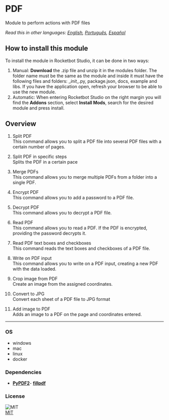 # PDF
  
Module to perform actions with PDF files  

*Read this in other languages: [English](README.md), [Português](README.pr.md), [Español](README.es.md)*

## How to install this module
  
To install the module in Rocketbot Studio, it can be done in two ways:
1. Manual: __Download__ the .zip file and unzip it in the modules folder. The folder name must be the same as the module and inside it must have the following files and folders: \__init__.py, package.json, docs, example and libs. If you have the application open, refresh your browser to be able to use the new module.
2. Automatic: When entering Rocketbot Studio on the right margin you will find the **Addons** section, select **Install Mods**, search for the desired module and press install.  


## Overview


1. Split PDF  
This command allows you to split a PDF file into several PDF files with a certain number of pages.

2. Split PDF in specific steps  
Splits the PDF in a certain pace

3. Merge PDFs  
This command allows you to merge multiple PDFs from a folder into a single PDF.

4. Encrypt PDF  
This command allows you to add a password to a PDF file.

5. Decrypt PDF  
This command allows you to decrypt a PDF file.

6. Read PDF  
This command allows you to read a PDF. If the PDF is encrypted, providing the password decrypts it.

7. Read PDF text boxes and checkboxes  
This command reads the text boxes and checkboxes of a PDF file.

8. Write on PDF input  
This command allows you to write on a PDF input, creating a new PDF with the data loaded.

9. Crop image from PDF  
Create an image from the assigned coordinates.

10. Convert to JPG  
Convert each sheet of a PDF file to JPG format

11. Add image to PDF  
Adds an image to a PDF on the page and coordinates entered.  




----
### OS

- windows
- mac
- linux
- docker

### Dependencies
- [**PyPDF2**](https://pypi.org/project/PyPDF2/)- [**fillpdf**](https://pypi.org/project/fillpdf/)
### License
  
![MIT](https://camo.githubusercontent.com/107590fac8cbd65071396bb4d04040f76cde5bde/687474703a2f2f696d672e736869656c64732e696f2f3a6c6963656e73652d6d69742d626c75652e7376673f7374796c653d666c61742d737175617265)  
[MIT](http://opensource.org/licenses/mit-license.ph)
